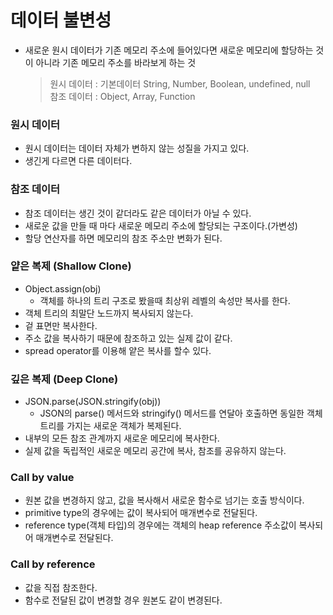 # 데이터 불변성

- 새로운 원시 데이터가 기존 메모리 주소에 들어있다면 새로운 메모리에 할당하는 것이 아니라 기존 메모리 주소를 바라보게 하는 것

  > 원시 데이터 : 기본데이터 String, Number, Boolean, undefined, null  
  > 참조 데이터 : Object, Array, Function

### 원시 데이터

- 원시 데이터는 데이터 자체가 변하지 않는 성질을 가지고 있다.
- 생긴게 다르면 다른 데이터다.

### 참조 데이터

- 참조 데이터는 생긴 것이 같더라도 같은 데이터가 아닐 수 있다.
- 새로운 값을 만들 때 마다 새로운 메모리 주소에 할당되는 구조이다.(가변성)
- 할당 연산자를 하면 메모리의 참조 주소만 변화가 된다.

### 얕은 복제 (Shallow Clone)

- Object.assign(obj)
  - 객체를 하나의 트리 구조로 봤을때 최상위 레벨의 속성만 복사를 한다.
- 객체 트리의 최말단 노드까지 복사되지 않는다.
- 겉 표면만 복사한다.
- 주소 값을 복사하기 때문에 참조하고 있는 실제 값이 같다.
- spread operator를 이용해 얕은 복사를 할수 있다.

### 깊은 복제 (Deep Clone)

- JSON.parse(JSON.stringify(obj))
  - JSON의 parse() 메서드와 stringify() 메서드를 연달아 호출하면 동일한 객체 트리를 가지는 새로운 객체가 복제된다.
- 내부의 모든 참조 관계까지 새로운 메모리에 복사한다.
- 실제 값을 독립적인 새로운 메모리 공간에 복사, 참조를 공유하지 않는다.

### Call by value

- 원본 값을 변경하지 않고, 값을 복사해서 새로운 함수로 넘기는 호출 방식이다.
- primitive type의 경우에는 값이 복사되어 매개변수로 전달된다.
- reference type(객체 타입)의 경우에는 객체의 heap reference 주소값이 복사되어 매개변수로 전달된다.

### Call by reference

- 값을 직접 참조한다.
- 함수로 전달된 값이 변경할 경우 원본도 같이 변경된다.
